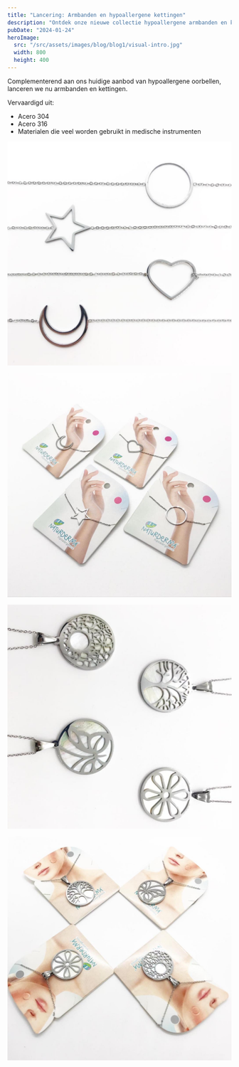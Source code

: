 ```yaml
---
title: "Lancering: Armbanden en hypoallergene kettingen"
description: "Ontdek onze nieuwe collectie hypoallergene armbanden en kettingen"
pubDate: "2024-01-24"
heroImage: 
  src: "/src/assets/images/blog/blog1/visual-intro.jpg"
  width: 800
  height: 400
---
```


Complementerend aan ons huidige aanbod van hypoallergene oorbellen, lanceren we nu armbanden en kettingen.

Vervaardigd uit:
- Acero 304
- Acero 316
- Materialen die veel worden gebruikt in medische instrumenten

![Hypoallergene sieraden schetsen](/src/assets/images/blog/blog1/visual-01.jpg)

![Hypoallergene armbanden designs](/src/assets/images/blog/blog1/visual-02.jpg)

![Hypoallergene armbanden collectie](/src/assets/images/blog/blog1/visual-03.jpg)

![Hypoallergene armbanden voorbeelden](/src/assets/images/blog/blog1/visual-04.jpg) 
